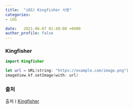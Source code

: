 ```yaml
---
title:  "iOS) Kingfisher 사용"
categories:
- iOS

date:   2021-06-07 01:49:00 +0900
author_profile: false
---
```

### Kingfisher

```swift
import Kingfisher

let url = URL(string: "https://example.com/image.png")
imageView.kf.setImage(with: url)
```

### 출처

출처ㅣ[Kingfisher](https://github.com/onevcat/Kingfisher)
